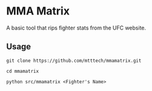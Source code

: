 # MMA Matrix

A basic tool that rips fighter stats from the UFC website.

## Usage

```
git clone https://github.com/mtttech/mmamatrix.git

cd mmamatrix

python src/mmamatrix <Fighter's Name>
```
